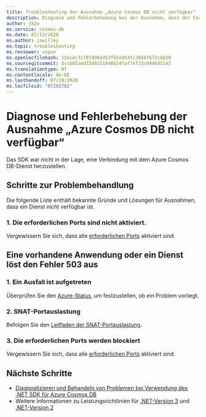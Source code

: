 ```yaml
---
title: Troubleshooting der Ausnahme „Azure Cosmos DB nicht verfügbar“
description: Diagnose und Fehlerbehebung bei der Ausnahme, dass der Cosmos DB-Dienst nicht verfügbar ist
author: j82w
ms.service: cosmos-db
ms.date: 07/13/2020
ms.author: jawilley
ms.topic: troubleshooting
ms.reviewer: sngun
ms.openlocfilehash: 12ecec7cf8f406ed53fb5e054fc304bf672cbbb0
ms.sourcegitcommit: dccb85aed33d9251048024faf7ef23c94d695145
ms.translationtype: HT
ms.contentlocale: de-DE
ms.lasthandoff: 07/28/2020
ms.locfileid: "87293782"
---
```

# <a name="diagnose-and-troubleshoot-azure-cosmos-db-service-unavailable"></a>Diagnose und Fehlerbehebung der Ausnahme „Azure Cosmos DB nicht verfügbar“
Das SDK war nicht in der Lage, eine Verbindung mit dem Azure Cosmos DB-Dienst herzustellen.

## <a name="troubleshooting-steps"></a>Schritte zur Problembehandlung
Die folgende Liste enthält bekannte Gründe und Lösungen für Ausnahmen, dass ein Dienst nicht verfügbar ist.

### <a name="1-the-required-ports-are-not-enabled"></a>1. Die erforderlichen Ports sind nicht aktiviert.
Vergewissern Sie sich, dass alle [erforderlichen Ports](performance-tips-dotnet-sdk-v3-sql.md#networking) aktiviert sind.

## <a name="if-an-existing-application-or-service-started-getting-503"></a>Eine vorhandene Anwendung oder ein Dienst löst den Fehler 503 aus

### <a name="1-there-is-an-outage"></a>1. Ein Ausfall ist aufgetreten
Überprüfen Sie den [Azure-Status](https://status.azure.com/status), um festzustellen, ob ein Problem vorliegt.

### <a name="2-snat-port-exhaustion"></a>2. SNAT-Portauslastung
Befolgen Sie den [Leitfaden der SNAT-Portauslastung](troubleshoot-dot-net-sdk.md#snat).

### <a name="3-the-required-ports-are-being-blocked"></a>3. Die erforderlichen Ports werden blockiert
Vergewissern Sie sich, dass alle [erforderlichen Ports](performance-tips-dotnet-sdk-v3-sql.md#networking) aktiviert sind.

## <a name="next-steps"></a>Nächste Schritte
* [Diagnostizieren und Behandeln von Problemen bei Verwendung des .NET SDK für Azure Cosmos DB](troubleshoot-dot-net-sdk.md)
* Weitere Informationen zu Leistungsrichtlinien für [.NET-Version 3](performance-tips-dotnet-sdk-v3-sql.md) und [.NET-Version 2](performance-tips.md)
